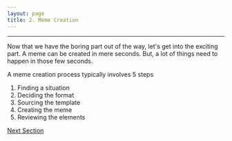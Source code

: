 ```yaml
---
layout: page
title: 2. Meme Creation
---
```

---
Now that we have the boring part out of the way, let's get into the exciting part. A meme can be created in mere seconds. But, a lot of things need to happen in those few seconds.

A meme creation process typically involves 5 steps

1. Finding a situation
2. Deciding the format
3. Sourcing the template
4. Creating the meme
5. Reviewing the elements

<a href = '/21-find-concept/' class ='nav-button'> Next Section </a>
